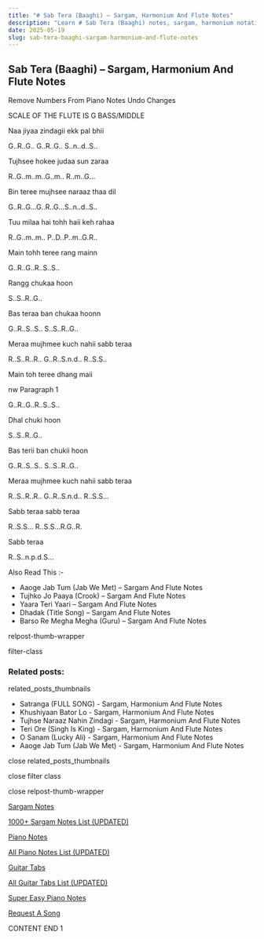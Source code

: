 ```yaml
---
title: "# Sab Tera (Baaghi) – Sargam, Harmonium And Flute Notes"
description: "Learn # Sab Tera (Baaghi) notes, sargam, harmonium notations and flute notes. Easy step-by-step tutorial for beginners."
date: 2025-05-19
slug: sab-tera-baaghi-sargam-harmonium-and-flute-notes
---
```


## Sab Tera (Baaghi) – Sargam, Harmonium And Flute Notes

Remove Numbers From Piano Notes
Undo Changes

SCALE OF THE FLUTE IS G BASS/MIDDLE

Naa jiyaa zindagii ekk pal bhii

G..R..G.. G..R..G.. S..n..d..S..

Tujhsee hokee judaa sun zaraa

R..G..m..m..G..m.. R..m..G…

Bin teree mujhsee naraaz thaa dil

G..R..G…G..R..G…S..n..d..S..

Tuu milaa hai tohh haii keh rahaa

R..G..m..m.. P..D..P..m..G.R..

Main tohh teree rang mainn

G..R..G..R..S..S..

Rangg chukaa hoon

S..S..R..G..

Bas teraa ban chukaa hoonn

G..R..S..S.. S..S..R..G..

Meraa mujhmee kuch nahii sabb teraa

R..S..R..R.. G..R..S.n.d.. R..S.S..

Main toh teree dhang maii

nw Paragraph 1

G..R..G..R..S..S..

Dhal chuki hoon

S..S..R..G..

Bas terii ban chukii hoon

G..R..S..S.. S..S..R..G..

Meraa mujhmee kuch nahii sabb teraa

R..S..R..R.. G..R..S.n.d.. R..S.S…

Sabb teraa sabb teraa

R..S.S… R..S.S…R.G..R.

Sabb teraa

R..S..n.p.d.S…

Also Read This :-

* Aaoge Jab Tum (Jab We Met) – Sargam And Flute Notes
* Tujhko Jo Paaya (Crook) – Sargam And Flute Notes
* Yaara Teri Yaari – Sargam And Flute Notes
* Dhadak (Title Song) – Sargam And Flute Notes
* Barso Re Megha Megha (Guru) – Sargam And Flute Notes

relpost-thumb-wrapper

filter-class

### Related posts:

related_posts_thumbnails

* Satranga (FULL SONG) - Sargam, Harmonium And Flute Notes
* Khushiyaan Bator Lo - Sargam, Harmonium And Flute Notes
* Tujhse Naraaz Nahin Zindagi - Sargam, Harmonium And Flute Notes
* Teri Ore (Singh Is King) - Sargam, Harmonium And Flute Notes
* O Sanam (Lucky Ali) - Sargam, Harmonium And Flute Notes
* Aaoge Jab Tum (Jab We Met) - Sargam, Harmonium And Flute Notes

close related_posts_thumbnails

close filter class

close relpost-thumb-wrapper

[Sargam Notes](https://www.notationsworld.com/sargam-notes.html)

[1000+ Sargam Notes List (UPDATED)](https://www.notationsworld.com/all-songs-list-sargam-notes.html)

[Piano Notes](https://www.notationsworld.com/piano-notes.html)

[All Piano Notes List (UPDATED)](https://www.notationsworld.com/all-songs-list-piano-notes.html)

[Guitar Tabs](https://www.notationsworld.com/guitar-tabs.html)

[All Guitar Tabs List (UPDATED)](https://www.notationsworld.com/all-songs-list-guitar-tabs.html)

[Super Easy Piano Notes](https://studywall.in/)

[Request A Song](https://www.notationsworld.com/request-a-song.html)

CONTENT END 1

